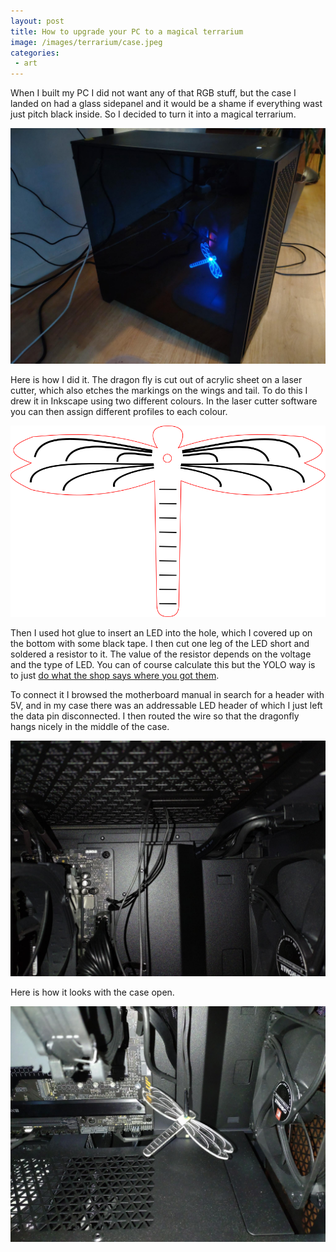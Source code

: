 ```yaml
---
layout: post
title: How to upgrade your PC to a magical terrarium
image: /images/terrarium/case.jpeg
categories:
 - art
---
```


When I built my PC I did not want any of that RGB stuff, but the case I landed on had a glass sidepanel and it would be a shame if everything wast just pitch black inside. So I decided to turn it into a magical terrarium.

![A PC case with a blue glowing dragonfly inside](/images/terrarium/case.jpeg)

Here is how I did it. The dragon fly is cut out of acrylic sheet on a laser cutter, which also etches the markings on the wings and tail. To do this I drew it in Inkscape using two different colours. In the laser cutter software you can then assign different profiles to each colour.

![the outline of a dragonfly in red and black](/images/terrarium/dragonfly.svg)

Then I used hot glue to insert an LED into the hole, which I covered up on the bottom with some black tape. I then cut one leg of the LED short and soldered a resistor to it. The value of the resistor depends on the voltage and the type of LED. You can of course calculate this but the YOLO way is to just [do what the shop says where you got them](https://www.tinytronics.nl/shop/en/components/leds/leds/blue-led-5mm-diffused).

To connect it I browsed the motherboard manual in search for a header with 5V, and in my case there was an addressable LED header of which I just left the data pin disconnected. I then routed the wire so that the dragonfly hangs nicely in the middle of the case.

![a motherboard with a wire running to a header and up through a hole in the case](/images/terrarium/ledheader.jpeg)

Here is how it looks with the case open.

![an acrylic dragonfly hanging in an open PC case](/images/terrarium/dragonfly.jpeg)